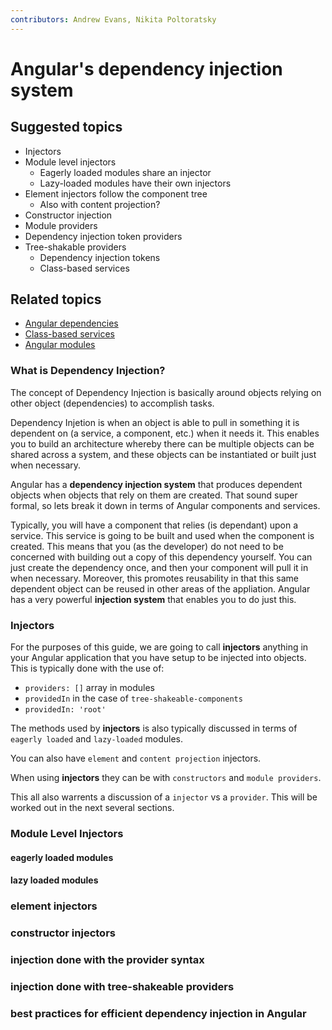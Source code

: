 ```yaml
---
contributors: Andrew Evans, Nikita Poltoratsky
---
```


# Angular's dependency injection system

## Suggested topics
- Injectors
- Module level injectors
  - Eagerly loaded modules share an injector
  - Lazy-loaded modules have their own injectors
- Element injectors follow the component tree
  - Also with content projection?
- Constructor injection
- Module providers
- Dependency injection token providers
- Tree-shakable providers
  - Dependency injection tokens
  - Class-based services

## Related topics
- [Angular dependencies](./angular-dependencies.md)
- [Class-based services](./class-based-angular-services.md)
- [Angular modules](./angular-modules.md)

### What is Dependency Injection?

The concept of Dependency Injection is basically around objects relying on other object (dependencies) to accomplish tasks. 

Dependency Injetion is when an object is able to pull in something it is dependent on (a service, a component, etc.) when it needs it.  This enables you to build an architecture whereby there can be multiple objects can be shared across a system, and these objects can be instantiated or built just when necessary.

Angular has a __dependency injection system__ that produces dependent objects when objects that rely on them are created.  That sound super formal, so lets break it down in terms of Angular components and services.

Typically, you will have a component that relies (is dependant) upon a service.  This service is going to be built and used when the component is created.  This means that you (as the developer) do not need to be concerned with building out a copy of this dependency yourself.  You can just create the dependency once, and then your component will pull it in when necessary.  Moreover, this promotes reusability in that this same dependent object can be reused in other areas of the appliation.  Angular has a very powerful __injection system__ that enables you to do just this.

### Injectors

For the purposes of this guide, we are going to call __injectors__ anything in your Angular application that you have setup to be injected into objects.  This is typically done with the use of:
- `providers: []` array in modules
- `providedIn` in the case of `tree-shakeable-components` <!-- Lars B: Surely, you mean tree-shakable **providers** 😊 However, there are many ways to configure tree-shakable providers -->
- `providedIn: 'root'` 

The methods used by __injectors__ is also typically discussed in terms of `eagerly loaded` and `lazy-loaded` modules.

You can also have `element` and `content projection` injectors.

When using __injectors__ they can be with `constructors` and `module providers`.

This all also warrents a discussion of a `injector` vs a `provider`.  This will be worked out in the next several sections.

### Module Level Injectors

#### eagerly loaded modules

#### lazy loaded modules

### element injectors

### constructor injectors

### injection done with the provider syntax

### injection done with tree-shakeable providers

### best practices for efficient dependency injection in Angular
